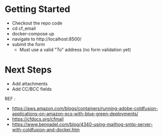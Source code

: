 # Getting Started
* Checkout the repo code
* cd cf_email
* docker-compose up
* navigate to http://localhost:8500/
* submit the form
	* Must use a valid "To" address (no form validation yet)

# Next Steps
* Add attachments
* Add CC/BCC fields

REF : 
* https://aws.amazon.com/blogs/containers/running-adobe-coldfusion-applications-on-amazon-ecs-with-blue-green-deployments/
* https://cfdocs.org/cfmail
* https://www.bennadel.com/blog/4340-using-mailhog-smtp-server-with-coldfusion-and-docker.htm

